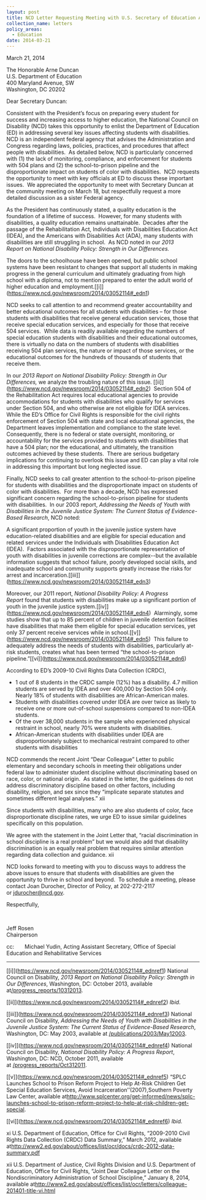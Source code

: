 ```yaml
---
layout: post
title: NCD Letter Requesting Meeting with U.S. Secretary of Education Arne Duncan
collection_name: letters
policy_areas:
  - Education
date: 2014-03-21
---
```

March 21, 2014

The Honorable Arne Duncan\
U.S. Department of Education \
400 Maryland Avenue, SW \
Washington, DC 20202

Dear Secretary Duncan:

Consistent with the President’s focus on preparing every student for success and increasing access to higher education, the National Council on Disability (NCD) takes this opportunity to enlist the Department of Education (ED) in addressing several key issues affecting students with disabilities.  NCD is an independent federal agency that advises the Administration and Congress regarding laws, policies, practices, and procedures that affect people with disabilities.  As detailed below, NCD is particularly concerned with (1) the lack of monitoring, compliance, and enforcement for students with 504 plans and (2) the school-to-prison pipeline and the disproportionate impact on students of color with disabilities.  NCD requests the opportunity to meet with key officials at ED to discuss these important issues.  We appreciated the opportunity to meet with Secretary Duncan at the community meeting on March 18, but respectfully request a more detailed discussion as a sister Federal agency.

As the President has continuously stated, a quality education is the foundation of a lifetime of success.  However, for many students with disabilities, a quality education remains unattainable.  Decades after the passage of the Rehabilitation Act, Individuals with Disabilities Education Act (IDEA), and the Americans with Disabilities Act (ADA), many students with disabilities are still struggling in school.  As NCD noted in our *2013 Report* *on National Disability Policy: Strength in Our Differences.*

The doors to the schoolhouse have been opened, but public school systems have been resistant to changes that support all students in making progress in the general curriculum and ultimately graduating from high school with a diploma, not to mention prepared to enter the adult world of higher education and employment.[\[i]](https://www.ncd.gov/newsroom/2014/03052114#_edn1)

NCD seeks to call attention to and recommend greater accountability and better educational outcomes for all students with disabilities – for those students with disabilities that receive general education services, those that receive special education services, and especially for those that receive 504 services.  While data is readily available regarding the numbers of special education students with disabilities and their educational outcomes, there is virtually no data on the numbers of students with disabilities receiving 504 plan services, the nature or impact of those services, or the educational outcomes for the hundreds of thousands of students that receive them. 

In our *2013 Report* *on National Disability Policy: Strength in Our Differences,* we analyze the troubling nature of this issue. [\[ii]](https://www.ncd.gov/newsroom/2014/03052114#_edn2)  Section 504 of the Rehabilitation Act requires local educational agencies to provide accommodations for students with disabilities who qualify for services under Section 504, and who otherwise are not eligible for IDEA services.  While the ED’s Office for Civil Rights is responsible for the civil rights enforcement of Section 504 with state and local educational agencies, the Department leaves implementation and compliance to the state level.  Consequently, there is no federal or state oversight, monitoring, or accountability for the services provided to students with disabilities that have a 504 plan; nor the educational, and ultimately, the transition outcomes achieved by these students.  There are serious budgetary implications for continuing to overlook this issue and ED can play a vital role in addressing this important but long neglected issue.

Finally, NCD seeks to call greater attention to the school-to-prison pipeline for students with disabilities and the disproportionate impact on students of color with disabilities.  For more than a decade, NCD has expressed significant concern regarding the school-to-prison pipeline for students with disabilities.  In our 2003 report, *Addressing the Needs of Youth with Disabilities in the Juvenile Justice System: The Current Status of Evidence-Based Research*, NCD noted:

A significant proportion of youth in the juvenile justice system have education-related disabilities and are eligible for special education and related services under the Individuals with Disabilities Education Act (IDEA).  Factors associated with the disproportionate representation of youth with disabilities in juvenile corrections are complex--but the available information suggests that school failure, poorly developed social skills, and inadequate school and community supports greatly increase the risks for arrest and incarceration.[\[iii]](https://www.ncd.gov/newsroom/2014/03052114#_edn3)

Moreover, our 2011 report, *National Disability Policy: A Progress Report* found that students with disabilities make up a significant portion of youth in the juvenile justice system.[\[iv]](https://www.ncd.gov/newsroom/2014/03052114#_edn4)  Alarmingly, some studies show that up to 85 percent of children in juvenile detention facilities have disabilities that make them eligible for special education services, yet only 37 percent receive services while in school.[\[v]](https://www.ncd.gov/newsroom/2014/03052114#_edn5)  This failure to adequately address the needs of students with disabilities, particularly at-risk students, creates what has been termed “the school-to-prison pipeline.”[\[vi]](https://www.ncd.gov/newsroom/2014/03052114#_edn6)

According to ED’s 2009-10 Civil Rights Data Collection (CRDC),

* 1 out of 8 students in the CRDC sample (12%) has a disability. 4.7 million students are served by IDEA and over 400,000 by Section 504 only. Nearly 18% of students with disabilities are African-American males.
* Students with disabilities covered under IDEA are over twice as likely to receive one or more out-of-school suspensions compared to non-IDEA students.
* Of the over 38,000 students in the sample who experienced physical restraint in school, nearly 70% were students with disabilities.
* African-American students with disabilities under IDEA are disproportionately subject to mechanical restraint compared to other students with disabilities

NCD commends the recent Joint “Dear Colleague” Letter to public elementary and secondary schools in meeting their obligations under federal law to administer student discipline without discriminating based on race, color, or national origin.  As stated in the letter, the guidelines do not address discriminatory discipline based on other factors, including disability, religion, and sex since they “implicate separate statutes and sometimes different legal analyses.” xii

Since students with disabilities, many who are also students of color, face disproportionate discipline rates, we urge ED to issue similar guidelines specifically on this population.

We agree with the statement in the Joint Letter that, “racial discrimination in school discipline is a real problem” but we would also add that disability discrimination is an equally real problem that requires similar attention regarding data collection and guidance. xii

NCD looks forward to meeting with you to discuss ways to address the above issues to ensure that students with disabilities are given the opportunity to thrive in school and beyond.  To schedule a meeting, please contact Joan Durocher, Director of Policy, at 202-272-2117 or [jdurocher@ncd.gov](mailto:jdurocher@ncd.gov). 

Respectfully,

 

Jeff Rosen\
Chairperson

cc:       Michael Yudin, Acting Assistant Secretary, Office of Special Education and Rehabilitative Services

- - -

[\[i]](https://www.ncd.gov/newsroom/2014/03052114#_ednref1) National Council on Disability, *2013 Report* *on National Disability Policy: Strength in Our Differences*, Washington, DC: October 2013, available at[/progress_reports/10312013](https://www.ncd.gov/progress_reports/10312013).

[\[ii]](https://www.ncd.gov/newsroom/2014/03052114#_ednref2) *Ibid.*

[\[iii]](https://www.ncd.gov/newsroom/2014/03052114#_ednref3) National Council on Disability, *Addressing the Needs of Youth with Disabilities in the Juvenile Justice System: The Current Status of Evidence-Based Research*, Washington, DC: May 2003, available at [/publications/2003/May12003](https://www.ncd.gov/publications/2003/May12003).

[\[iv]](https://www.ncd.gov/newsroom/2014/03052114#_ednref4) National Council on Disability, *National Disability Policy: A Progress Report*, Washington, DC: NCD, October 2011, available at [/progress_reports/Oct312011](https://www.ncd.gov/progress_reports/Oct312011).

[\[v]](https://www.ncd.gov/newsroom/2014/03052114#_ednref5) “SPLC Launches School to Prison Reform Project to Help At-Risk Children Get Special Education Services, Avoid Incarceration’’(2007),Southern Poverty Law Center, available at<http://www.splcenter.org/get-informed/news/splc-launches-school-to-prison-reform-project-to-help-at-risk-children-get-special>.

[\[vi]](https://www.ncd.gov/newsroom/2014/03052114#_ednref6) *Ibid.*

xi U.S. Department of Education, Office for Civil Rights, “2009-2010 Civil Rights Data Collection (CRDC) Data Summary,” March 2012, available at<http://www2.ed.gov/about/offices/list/ocr/docs/crdc-2012-data-summary.pdf>

xii U.S. Department of Justice, Civil Rights Division and U.S. Department of Education, Office for Civil Rights, “Joint Dear Colleague Letter on the Nondiscriminatory Administration of School Discipline,” January 8, 2014, available at<http://www2.ed.gov/about/offices/list/ocr/letters/colleague-201401-title-vi.html>